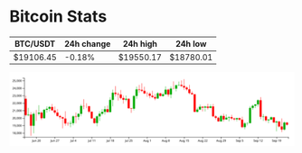 # Bitcoin Stats

BTC/USDT|24h change|24h high|24h low|
|---|---|---|---|
|$19106.45|-0.18%|$19550.17|$18780.01|

<img src="./chart.svg">
